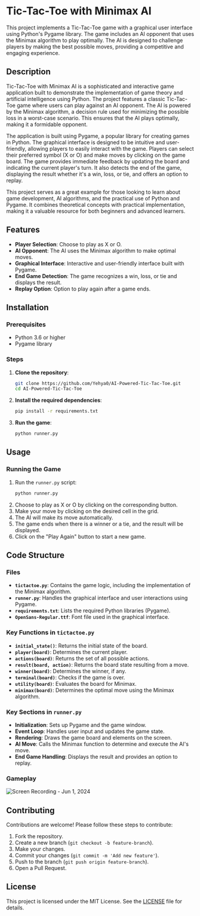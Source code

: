 # Tic-Tac-Toe with Minimax AI

This project implements a Tic-Tac-Toe game with a graphical user interface using Python's Pygame library. The game includes an AI opponent that uses the Minimax algorithm to play optimally. The AI is designed to challenge players by making the best possible moves, providing a competitive and engaging experience.

## Description

Tic-Tac-Toe with Minimax AI is a sophisticated and interactive game application built to demonstrate the implementation of game theory and artificial intelligence using Python. The project features a classic Tic-Tac-Toe game where users can play against an AI opponent. The AI is powered by the Minimax algorithm, a decision rule used for minimizing the possible loss in a worst-case scenario. This ensures that the AI plays optimally, making it a formidable opponent.

The application is built using Pygame, a popular library for creating games in Python. The graphical interface is designed to be intuitive and user-friendly, allowing players to easily interact with the game. Players can select their preferred symbol (X or O) and make moves by clicking on the game board. The game provides immediate feedback by updating the board and indicating the current player's turn. It also detects the end of the game, displaying the result whether it's a win, loss, or tie, and offers an option to replay.

This project serves as a great example for those looking to learn about game development, AI algorithms, and the practical use of Python and Pygame. It combines theoretical concepts with practical implementation, making it a valuable resource for both beginners and advanced learners.

## Features
- **Player Selection**: Choose to play as X or O.
- **AI Opponent**: The AI uses the Minimax algorithm to make optimal moves.
- **Graphical Interface**: Interactive and user-friendly interface built with Pygame.
- **End Game Detection**: The game recognizes a win, loss, or tie and displays the result.
- **Replay Option**: Option to play again after a game ends.

## Installation

### Prerequisites
- Python 3.6 or higher
- Pygame library

### Steps
1. **Clone the repository**:
    ```bash
    git clone https://github.com/Yehya0/AI-Powered-Tic-Tac-Toe.git
    cd AI-Powered-Tic-Tac-Toe
    ```

2. **Install the required dependencies**:
    ```bash
    pip install -r requirements.txt
    ```

3. **Run the game**:
    ```bash
    python runner.py
    ```

## Usage

### Running the Game
1. Run the `runner.py` script:
    ```bash
    python runner.py
    ```
2. Choose to play as X or O by clicking on the corresponding button.
3. Make your move by clicking on the desired cell in the grid.
4. The AI will make its move automatically.
5. The game ends when there is a winner or a tie, and the result will be displayed.
6. Click on the "Play Again" button to start a new game.

## Code Structure

### Files
- **`tictactoe.py`**: Contains the game logic, including the implementation of the Minimax algorithm.
- **`runner.py`**: Handles the graphical interface and user interactions using Pygame.
- **`requirements.txt`**: Lists the required Python libraries (Pygame).
- **`OpenSans-Regular.ttf`**: Font file used in the graphical interface.

### Key Functions in `tictactoe.py`
- **`initial_state()`**: Returns the initial state of the board.
- **`player(board)`**: Determines the current player.
- **`actions(board)`**: Returns the set of all possible actions.
- **`result(board, action)`**: Returns the board state resulting from a move.
- **`winner(board)`**: Determines the winner, if any.
- **`terminal(board)`**: Checks if the game is over.
- **`utility(board)`**: Evaluates the board for Minimax.
- **`minimax(board)`**: Determines the optimal move using the Minimax algorithm.

### Key Sections in `runner.py`
- **Initialization**: Sets up Pygame and the game window.
- **Event Loop**: Handles user input and updates the game state.
- **Rendering**: Draws the game board and elements on the screen.
- **AI Move**: Calls the Minimax function to determine and execute the AI's move.
- **End Game Handling**: Displays the result and provides an option to replay.

### Gameplay

![Screen Recording - Jun 1, 2024](https://github.com/Yehya0/AI-Powered-Tic-Tac-Toe/assets/89547515/6b4dcb3f-d4f3-4d1b-b049-01aaa7912c0d)

## Contributing

Contributions are welcome! Please follow these steps to contribute:
1. Fork the repository.
2. Create a new branch (`git checkout -b feature-branch`).
3. Make your changes.
4. Commit your changes (`git commit -m 'Add new feature'`).
5. Push to the branch (`git push origin feature-branch`).
6. Open a Pull Request.

## License

This project is licensed under the MIT License. See the [LICENSE](LICENSE) file for details.
